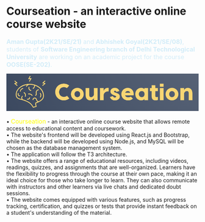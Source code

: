 # Courseation - an interactive online course website

<font size=3 color=#D2ECF8><strong>Aman Gupta(2K21/SE/21)</strong> and <strong>Abhishek Goyal(2K21/SE/08)</strong>, students of <strong>Software Engineering branch of Delhi Technological University</strong> are working on an academic project for the course <strong>OOSE(SE-202)</strong>.
</font>

<img alt="courseation-logo" src="client/images/logo.png">

• <font size=3 color=yellow>Courseation</font> - an interactive online course website that allows remote access to educational content and coursework.\
• The website's frontend will be developed using React.js and Bootstrap, while the backend will be developed using Node.js, and MySQL will be chosen as the database management system.\
• The application will follow the T3 architecture.\
• The website offers a range of educational resources, including videos, readings, quizzes, and assignments that are well-organized. Learners have the flexibility to progress through the course at their own pace, making it an ideal choice for those who take longer to learn. They can also communicate with instructors and other learners via live chats and dedicated doubt sessions.\
• The website comes equipped with various features, such as progress tracking, certification, and quizzes or tests that provide instant feedback on a student's understanding of the material.